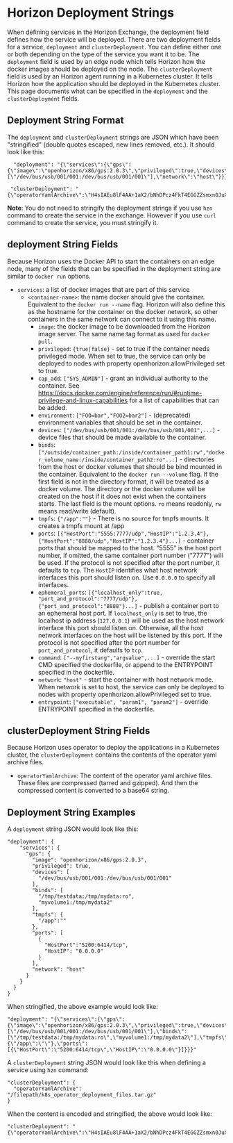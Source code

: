 
# Horizon Deployment Strings

When defining services in the Horizon Exchange, the deployment field defines how the service will be deployed. There are two deployment fields for a service, `deployment` and `clusterDeployment`. You can define either one or both depending on the type of the service you want it to be. The `deployment` field is used by an edge node which tells Horizon how the docker images should be deployed on the node. The `clusterDeployment` field is used by an Horizon agent running in a Kubernetes cluster. It tells Horizon how the application should be deployed in the Kubernetes cluster.
This page documents what can be specified in the `deployment` and the `clusterDeployment` fields.

## Deployment String Format

The `deployment` and `clusterDeployment` strings are JSON which have been "stringified" (double quotes escaped, new lines removed, etc.). It should look like this:

```
  "deployment": "{\"services\":{\"gps\":{\"image\":\"openhorizon/x86/gps:2.0.3\",\"privileged\":true,\"devices\":[\"/dev/bus/usb/001/001:/dev/bus/usb/001/001\"],\"network\":\"host\"}}}",
 ```

```
 "clusterDeployment": "{\"operatorYamlArchive\":\"H4sIAEu8lF4AA+1aX2/bNhDPcz4FkT4EGGZZsmxn0JuXZluxtjGcoHsMaIm2uVKiRlLO0mHffUfq..."
 ```

 **Note**: You do not need to stringify the deployment strings if you use `hzn` command to create the service in the exchange. However if you use `curl` command to create the service, you must stringify it.

## deployment String Fields

Because Horizon uses the Docker API to start the containers on an edge node, many of the fields that can be specified in the deployment string are similar to `docker run` options.

- `services`: a list of docker images that are part of this service
  - `<container-name>`: the name docker should give the container. Equivalent to the `docker run --name` flag. Horizon will also define this as the hostname for the container on the docker network, so other containers in the same network can connect to it using this name.
    - `image`: the docker image to be downloaded from the Horizon image server. The same name:tag format as used for `docker pull`.
    - `privileged`: `{true|false}` - set to true if the container needs privileged mode. When set to true, the service can only be deployed to nodes with property openhorizon.allowPrivileged set to true.
    - `cap_add`: `["SYS_ADMIN"]` - grant an individual authority to the container. See https://docs.docker.com/engine/reference/run/#runtime-privilege-and-linux-capabilities for a list of capabilities that can be added.
    - `environment`: `["FOO=bar","FOO2=bar2"]` - (deprecated) environment variables that should be set in the container.
    - `devices`: `["/dev/bus/usb/001/001:/dev/bus/usb/001/001",...]` - device files that should be made available to the container.
    - `binds`: `["/outside/container_path:/inside/container_path1:rw","docker_volume_name:/inside/container_path2:ro"...]` - directories from the host or docker volumes that should be bind mounted in the container. Equivalent to the `docker run --volume` flag. If the first field is not in the directory format, it will be treated as a docker volume. The directory or the docker volume will be created on the host if it does not exist when the containers starts. The last field is the mount options. `ro` means readonly, `rw` means read/write (default).
    - `tmpfs`: `{"/app":""}` - There is no source for tmpfs mounts. It creates a tmpfs mount at /app
    - `ports`: `[{"HostPort":"5555:7777/udp","HostIP":"1.2.3.4"},{"HostPort":"8888/udp","HostIP":"1.2.3.4"}...]` -  container ports that should be mapped to the host. "5555" is the host port number, if omitted, the same container port number ("7777") will be used. If the protocol is not specified after the port number, it defaults to `tcp`. The `HostIP` identifies what host network interfaces this port should listen on. Use `0.0.0.0` to specify all interfaces.
    - `ephemeral_ports`: `[{"localhost_only":true, "port_and_protocol":"7777/udp"}, {"port_and_protocol":"8888"}...]` - publish a container port to an ephemeral host port. If `localhost_only` is set to true, the localhost ip address (`127.0.0.1`) will be used as the host network interface this port should listen on. Otherwise, all the host network interfaces on the host will be listened by this port. If the protocol is not specified after the port number for `port_and_protocol`, it defaults to `tcp`.
    - `command`: `["--myfirstarg","argvalue",...]` - override the start CMD specified the dockerfile, or append to the ENTRYPOINT specified in the dockerfile.
    - `network`: `"host"` - start the container with host network mode. When network is set to host, the service can only be deployed to nodes with property openhorizon.allowPrivileged set to true.
    - `entrypoint`: `["executable", "param1", "param2"]` - override ENTRYPOINT specified in the dockerfile.

## clusterDeployment String Fields

Because Horizon uses operator to deploy the applications in a Kubernetes cluster, the `clusterDeployment` contains the contents of the operator yaml archive files. 

- `operatorYamlArchive`: The content of the operator yaml archive files. These files are compressed (tarred and gzipped). And then the compressed content is converted to a base64 string. 


## Deployment String Examples

A `deployment` string JSON would look like this:

```
"deployment": {
    "services": {
      "gps": {
        "image": "openhorizon/x86/gps:2.0.3",
        "privileged": true,
        "devices": [
          "/dev/bus/usb/001/001:/dev/bus/usb/001/001"
        ],
        "binds": [
          "/tmp/testdata:/tmp/mydata:ro",
          "myvolume1:/tmp/mydata2"
        ],
        "tmpfs": {
          "/app":""
        },
        "ports": [
          {
            "HostPort":"5200:6414/tcp",
            "HostIP": "0.0.0.0"
          }
        ],
        "network": "host"
      }
    }
  }
}
```

When stringified, the above example would look like:

```
"deployment": "{\"services\":{\"gps\":{\"image\":\"openhorizon/x86/gps:2.0.3\",\"privileged\":true,\"devices\":[\"/dev/bus/usb/001/001:/dev/bus/usb/001/001\"],\"binds\":[\"/tmp/testdata:/tmp/mydata:ro\",\"myvolume1:/tmp/mydata2\"],\"tmpfs\":{\"/app\":\"\"},\"ports\":[{\"HostPort\":\"5200:6414/tcp\",\"HostIP\":\"0.0.0.0\"}]}}}"
```

A `clusterDeployment` string JSON would look like this when defining a service using `hzn` command:

```
"clusterDeployment": {
  "operatorYamlArchive": "/filepath/k8s_operator_deployment_files.tar.gz"
}
```

When the content is encoded and stringified, the above would look like:

```
"clusterDeployment": "{\"operatorYamlArchive\":\"H4sIAEu8lF4AA+1aX2/bNhDPcz4FkT4EGGZZsmxn0JuXZluxtjGcoHsMaIm2uVKiRlLO0mHffUfqjyVXkZLNcTCUvxeLR/J4vDse7yQ7w4ikjD8MT14OLuBi4ppfwP6vefb86Xji+ZOL6fjE9byRNz1BkxeUqUImFRYInQjOVde4vv7..."

```